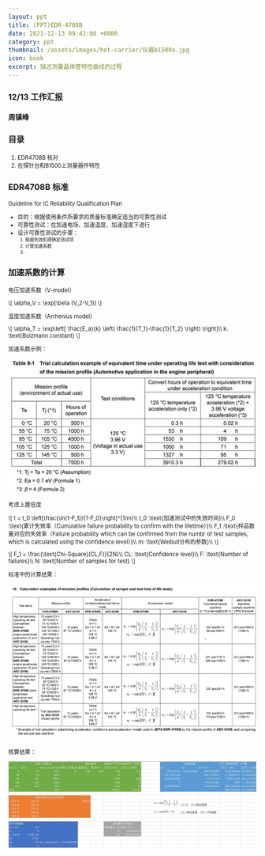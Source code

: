 ```yaml
---
layout: ppt
title: (PPT)EDR-4708B
date: 2021-12-13 09:42:00 +0800
category: ppt
thumbnail: /assets/images/hot-carrier/仪器b1500a.jpg
icon: book
excerpt: 描述测量晶体管特性曲线的过程
---
```


<style>
    .twocolumn {
      display: grid;
      grid-template-columns: 1fr 1fr;
      grid-gap: 10px;
      text-align: center;
    }
    p {
      font-size: 80%;
      text-align: left;
    }
    table, ul, ol {
      font-size: 80%;
    }
</style>

<div class="reveal">
  <div class="slides">
    <!-- 标题 -->
    <section>
      <h3>12/13 工作汇报</h3>
      <h4>周镇峰</h4>
    </section>
    <section>
      <h3>目录</h3>
      <ol>
        <li>EDR4708B 核对</li>
        <li>在探针台和B1500上测量器件特性</li>
      </ol>
    </section>
    <section>
        <section>
            <h3>EDR4708B 标准</h3>
            <p>Guideline for IC Reliability Qualification Plan</p>
            <ul>
                <li>目的：根据使用条件所要求的质量标准确定适当的可靠性测试</li>
                <li>可靠性测试：在加速电场、加速温度、加速湿度下进行</li>
                <li>设计可靠性测试的步骤：
                    <ol>
                        <li>根据失效机理确定测试项</li>
                        <li>计算加速系数</li>
                        <li></li>
                    </ol>
                </li>
            </ul>
        </section>
        <section>
            <h3>加速系数的计算</h3>
            <p>电压加速系数（V-model）</p>
            <p>
            \[
                \alpha_V = \exp[\beta (V_2-V_1)]
            \]
            </p>
            <p>温度加速系数（Arrhenius model）</p>
            <p>
            \[
                \alpha_T = \exp\left[ \frac{E_a}{k} \left( \frac{1}{T_1}-\frac{1}{T_2} \right) \right]\\
                k: \text{Bolzmann constant}
            \]
            </p>
        </section>
        <section>
            <p>加速系数示例：</p>
            <img src="/assets/images/hot-carrier/加速系数的示例.jpg">
        </section>
        <section>
            <p>考虑上置信度</p>
            <p>
            \[
                t = t_0 \left[\frac{\ln(1-F_1)}{1-F_0}\right]^{1/m}\\
                t_0 :\text{加速测试中的失效时间}\\
                F_0 :\text{累计失效率（Cumulative failure probability to confirm with the lifetime）}\\
                F_1 :\text{样品数量对应的失效率（Failure probability which can be confirmed from the numbr of test samples, which is calculated using the confidence level）}\\
                m: \text{Weibull分布的参数}\\
            \]
            </p>
        </section>
        <section>
            <p>
                \[
                    F_1 = \frac{\text{Chi-Square}(CL,F)}{2N}\\
                    CL: \text{Confidence level}\\
                    F: \text{Number of failures}\\
                    N: \text{Number of samples for test}
                \]
            </p>
        </section>
        <section>
        <p>标准中的计算结果：</p>
        <img src="/assets/images/hot-carrier/EDR4708B.jpg">
        </section>
        <section>
        <p>核算结果：</p>
        <img src="/assets/images/hot-carrier/EDR4708B核算.jpg">
        </section>
    </section>
  </div>
</div>